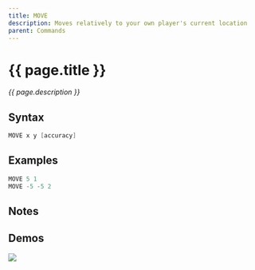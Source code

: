 ```yaml
---
title: MOVE
description: Moves relatively to your own player's current location
parent: Commands
---
```


# {{ page.title }}

_{{ page.description }}_

## Syntax

```java
MOVE x y [accuracy] 
```

## Examples

```java
MOVE 5 1
MOVE -5 -5 2
```

## Notes


## Demos

![](https://i.imgur.com/tl9EtDV.gi)

